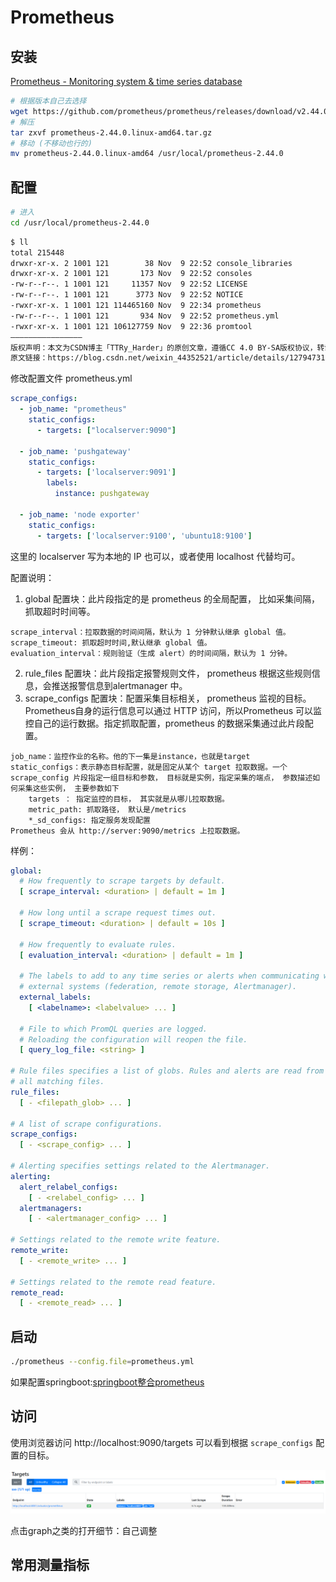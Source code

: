 # Prometheus

## 安装
[Prometheus - Monitoring system &amp; time series database](https://prometheus.io/)

```bash
# 根据版本自己去选择 
wget https://github.com/prometheus/prometheus/releases/download/v2.44.0/prometheus-2.44.0.linux-amd64.tar.gz
# 解压
tar zxvf prometheus-2.44.0.linux-amd64.tar.gz 
# 移动 (不移动也行的)
mv prometheus-2.44.0.linux-amd64 /usr/local/prometheus-2.44.0
```

## 配置
```bash
# 进入
cd /usr/local/prometheus-2.44.0
```
```bash
$ ll
total 215448
drwxr-xr-x. 2 1001 121        38 Nov  9 22:52 console_libraries
drwxr-xr-x. 2 1001 121       173 Nov  9 22:52 consoles
-rw-r--r--. 1 1001 121     11357 Nov  9 22:52 LICENSE
-rw-r--r--. 1 1001 121      3773 Nov  9 22:52 NOTICE
-rwxr-xr-x. 1 1001 121 114465160 Nov  9 22:34 prometheus
-rw-r--r--. 1 1001 121       934 Nov  9 22:52 prometheus.yml
-rwxr-xr-x. 1 1001 121 106127759 Nov  9 22:36 promtool
————————————————
版权声明：本文为CSDN博主「TTRy_Harder」的原创文章，遵循CC 4.0 BY-SA版权协议，转载请附上原文出处链接及本声明。
原文链接：https://blog.csdn.net/weixin_44352521/article/details/127947313
```

修改配置文件 prometheus.yml
```yml
scrape_configs:
  - job_name: "prometheus"
    static_configs:
      - targets: ["localserver:9090"]
      
  - job_name: 'pushgateway'
    static_configs:
      - targets: ['localserver:9091']
        labels:
          instance: pushgateway
          
  - job_name: 'node exporter'
    static_configs:
      - targets: ['localserver:9100', 'ubuntu18:9100']
```
这里的 localserver 写为本地的 IP 也可以，或者使用 localhost 代替均可。

配置说明：

1. global 配置块：此片段指定的是 prometheus 的全局配置， 比如采集间隔，抓取超时时间等。
```
scrape_interval：拉取数据的时间间隔，默认为 1 分钟默认继承 global 值。
scrape_timeout: 抓取超时时间,默认继承 global 值。
evaluation_interval：规则验证（生成 alert）的时间间隔，默认为 1 分钟。
```
2. rule_files 配置块：此片段指定报警规则文件， prometheus 根据这些规则信息，会推送报警信息到alertmanager 中。
3. scrape_configs 配置块：配置采集目标相关， prometheus 监视的目标。Prometheus自身的运行信息可以通过 HTTP 访问，所以Prometheus 可以监控自己的运行数据。指定抓取配置，prometheus 的数据采集通过此片段配置。
```
job_name：监控作业的名称。他的下一集是instance，也就是target
static_configs：表示静态目标配置，就是固定从某个 target 拉取数据。一个 scrape_config 片段指定一组目标和参数， 目标就是实例，指定采集的端点， 参数描述如何采集这些实例， 主要参数如下
	targets ： 指定监控的目标， 其实就是从哪儿拉取数据。
	metric_path: 抓取路径， 默认是/metrics
	*_sd_configs: 指定服务发现配置
Prometheus 会从 http://server:9090/metrics 上拉取数据。
```

样例：
```yml
global:
  # How frequently to scrape targets by default.
  [ scrape_interval: <duration> | default = 1m ]

  # How long until a scrape request times out.
  [ scrape_timeout: <duration> | default = 10s ]

  # How frequently to evaluate rules.
  [ evaluation_interval: <duration> | default = 1m ]

  # The labels to add to any time series or alerts when communicating with
  # external systems (federation, remote storage, Alertmanager).
  external_labels:
    [ <labelname>: <labelvalue> ... ]

  # File to which PromQL queries are logged.
  # Reloading the configuration will reopen the file.
  [ query_log_file: <string> ]

# Rule files specifies a list of globs. Rules and alerts are read from
# all matching files.
rule_files:
  [ - <filepath_glob> ... ]

# A list of scrape configurations.
scrape_configs:
  [ - <scrape_config> ... ]

# Alerting specifies settings related to the Alertmanager.
alerting:
  alert_relabel_configs:
    [ - <relabel_config> ... ]
  alertmanagers:
    [ - <alertmanager_config> ... ]

# Settings related to the remote write feature.
remote_write:
  [ - <remote_write> ... ]

# Settings related to the remote read feature.
remote_read:
  [ - <remote_read> ... ]
```

## 启动
```bash
./prometheus --config.file=prometheus.yml
```

如果配置springboot:[springboot整合prometheus](../SpringBoot/Prometheus.md)

## 访问
使用浏览器访问 http://localhost:9090/targets 可以看到根据 `scrape_configs` 配置的目标。

![](2023-05-21-17-05-36.png)

点击graph之类的打开细节：自己调整

## 常用测量指标


